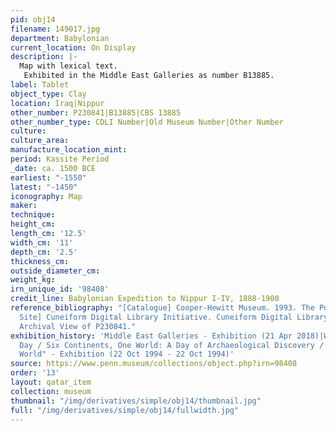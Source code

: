 ```yaml
---
pid: obj14
filename: 149017.jpg
department: Babylonian
current_location: On Display
description: |-
  Map with lexical text.
   Exhibited in the Middle East Galleries as number B13885.
label: Tablet
object_type: Clay
location: Iraq|Nippur
other_number: P230841|B13885|CBS 13885
other_number_type: CDLI Number|Old Museum Number|Other Number
culture:
culture_area:
manufacture_location_mint:
period: Kassite Period
_date: ca. 1500 BCE
earliest: "-1550"
latest: "-1450"
iconography: Map
maker:
technique:
height_cm:
length_cm: '12.5'
width_cm: '11'
depth_cm: '2.5'
thickness_cm:
outside_diameter_cm:
weight_kg:
irn_unique_id: '98408'
credit_line: Babylonian Expedition to Nippur I-IV, 1888-1900
reference_bibliography: "[Catalogue] Cooper-Hewitt Museum. 1993. The Power of Maps.|[Web
  Site] Cuneiform Digital Library Initiative. Cuneiform Digital Library Initiative:
  Archival View of P230841."
exhibition_history: 'Middle East Galleries - Exhibition (21 Apr 2018)|World Culture
  Day / Six Continents, One World: A Day of Archaeological Discovery / "What in the
  World" - Exhibition (22 Oct 1994 - 22 Oct 1994)'
source: https://www.penn.museum/collections/object.php?irn=98408
order: '13'
layout: qatar_item
collection: museum
thumbnail: "/img/derivatives/simple/obj14/thumbnail.jpg"
full: "/img/derivatives/simple/obj14/fullwidth.jpg"
---
```

